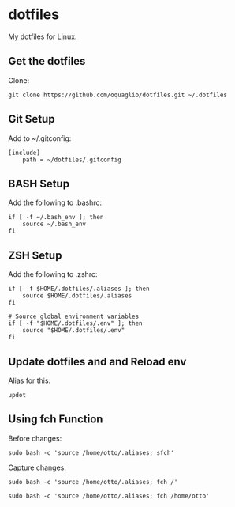 # dotfiles

My dotfiles for Linux.


## Get the dotfiles

Clone:

``` SH
git clone https://github.com/oquaglio/dotfiles.git ~/.dotfiles
```

## Git Setup

Add to ~/.gitconfig:

```SH
[include]    
    path = ~/dotfiles/.gitconfig
```

## BASH Setup

Add the following to .bashrc:

``` SH
if [ -f ~/.bash_env ]; then
    source ~/.bash_env
fi
```

## ZSH Setup

Add the following to .zshrc:

``` SH
if [ -f $HOME/.dotfiles/.aliases ]; then
    source $HOME/.dotfiles/.aliases
fi

# Source global environment variables
if [ -f "$HOME/.dotfiles/.env" ]; then
    source "$HOME/.dotfiles/.env"
fi
```

## Update dotfiles and and Reload env

Alias for this:
```SH
updot
```

## Using fch Function

Before changes:
``` SH
sudo bash -c 'source /home/otto/.aliases; sfch'
```

Capture changes:
``` SH
sudo bash -c 'source /home/otto/.aliases; fch /'
```

``` SH
sudo bash -c 'source /home/otto/.aliases; fch /home/otto'
```
